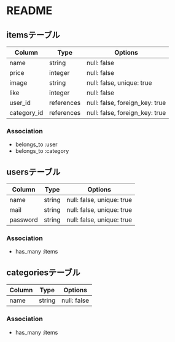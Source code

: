 # README

## itemsテーブル

|Column|Type|Options|
|------|----|-------|
|name|string|null: false|
|price|integer|null: false|
|image|string|null: false, unique: true|
|like|integer|null: false|
|user_id|references|null: false, foreign_key: true|
|category_id|references|null: false, foreign_key: true|

### Association
- belongs_to :user
- belongs_to :category

## usersテーブル

|Column|Type|Options|
|------|----|-------|
|name|string|null: false, unique: true|
|mail|string|null: false, unique: true|
|password|string|null: false, unique: true|

### Association
- has_many :items

## categoriesテーブル

|Column|Type|Options|
|------|----|-------|
|name|string|null: false|

### Association
- has_many :items
